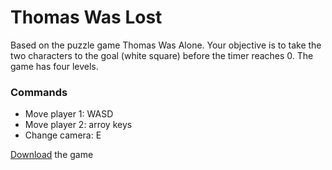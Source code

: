 # Thomas Was Lost
Based on the puzzle game Thomas Was Alone. Your objective is to take the two characters to the goal (white square) before the timer reaches 0. The game has four levels.
### Commands
- Move player 1: WASD
- Move player 2: arroy keys
- Change camera: E


[Download](https://drive.google.com/open?id=1N9s6ZMEDnq_60pngW7Y8AfmXI-jg6BpU) the game
